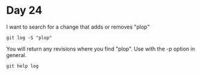 # Day 24

I want to search for a change that adds or removes "plop"

    git log -S "plop"

You will return any revisions where you find "plop". Use with the -p option in general.

    git help log
